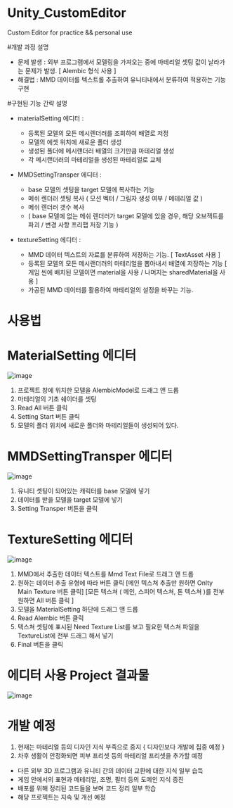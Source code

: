 # Unity_CustomEditor
 Custom Editor for practice &amp;&amp; personal use

#개발 과정 설명
- 문제 발생 : 외부 프로그램에서 모델링을 가져오는 중에 마테리얼 셋팅 값이 날라가는 문제가 발생. [ Alembic 형식 사용 ]
- 해결법 : MMD 데이터를 텍스트롤 추출하여 유니티내에서 분류하여 적용하는 기능 구현

#구현된 기능 간략 설명
- materialSetting 에디터 : 
  - 등록된 모델의 모든 메시렌더러를 조회하여 배열로 저정
  - 모델의 에셋 위치에 새로운 폴더 생성
  - 생성된 폴더에 메시랜더러 배열의 크기만큼 마테리얼 생성
  - 각 메시랜더러의 마테리얼을 생성된 마테리얼로 교체
  
- MMDSettingTransper 에디터 :
  - base 모델의 셋팅을 target 모델에 복사하는 기능
  - 메쉬 렌더러 셋팅 복사 ( 모션 벡터 / 그림자 생성 여부 / 메테리얼 값 )
  - 메쉬 렌더러 갯수 복사 
  - ( base 모델에 없는 메쉬 렌더러가 target 모델에 있을 경우, 해당 오브젝트를 파괴 / 변경 사항 프리팹 저장 기능 )  

- textureSetting 에디터 : 
  - MMD 데이터 텍스트의 자료를 분류하여 저장하는 기능. [ TextAsset 사용 ]
  - 등록된 모델의 모든 메시랜더러의 마테리얼을 뽑아내서 배열에 저장하는 기능
  [ 게임 씬에 배치된 모델이면 material을 사용 / 나머지는 sharedMaterial을 사용 ] 
  - 가공된 MMD 데이터를 활용하여 마테리얼의 설정을 바꾸는 기능. 

# 사용법 

# MaterialSetting 에디터
![image](https://user-images.githubusercontent.com/66342017/232187654-dfae1a51-6c2c-43e5-9013-dff53f6a5664.png)
1. 프로젝트 창에 위치한 모델을 AlembicModel로 드래그 앤 드롭
2. 마테리얼의 기초 쉐이더를 셋팅
3. Read All 버튼 클릭
4. Setting Start 버튼 클릭
5. 모델의 폴더 위치에 새로운 폴더와 마테리얼들이 생성되어 있다.

# MMDSettingTransper 에디터
![image](https://user-images.githubusercontent.com/66342017/232547795-ad1c0595-0a68-49b8-9153-dd6692d271a8.png)
1. 유니티 셋팅이 되어있는 캐릭터를 base 모델에 넣기
2. 데이터를 받을 모델을 target 모델에 넣기
3. Setting Transper 버튼을 클릭

# TextureSetting 에디터
![image](https://user-images.githubusercontent.com/66342017/232188811-0d176203-dadc-4cab-87f4-7826e8f7a126.png)
1. MMD에서 추출한 데이터 텍스트를 Mmd Text File로 드래그 앤 드롭
2. 원하는 데이터 추출 유형에 따라 버튼 클릭
[메인 텍스쳐 추출만 원하면 Onlty Main Texture 버튼 클릭]
[모든 텍스쳐 ( 메인, 스피어 텍스쳐, 톤 텍스쳐 )를 전부 원하면 All 버튼 클릭 ]
3. 모델을 MaterialSetting 하단에 드래그 앤 드롭
4. Read Alembic 버튼 클릭
5. 텍스쳐 셋팅에 표시된 Need Texture List를 보고 필요한 텍스쳐 파일을 TextureList에 전부 드래그 해서 넣기
6. Final 버튼을 클릭


# 에디터 사용 Project 결과물

![image](https://user-images.githubusercontent.com/66342017/232549802-c4de6861-a356-4425-b743-8a4cccd8c9e3.png)


# 개발 예정
1. 현재는 마테리얼 등의 디자인 지식 부족으로 중지 { 디자인보다 개발에 집중 예정 }
2. 차후 생활이 안정화되면 피부 프리셋 등의 마테리얼 프리셋을 추가할 예정

* 다른 외부 3D 프로그램과 유니티 간의 데이터 교환에 대한 지식 일부 습득
* 게임 안에서의 표현과 메테리얼, 조명, 필터 등의 도메인 지식 증진
* 배포를 위해 정리된 코드들을 보며 코드 정리 일부 학습
* 해당 프로젝트는 지속 및 개선 예정
